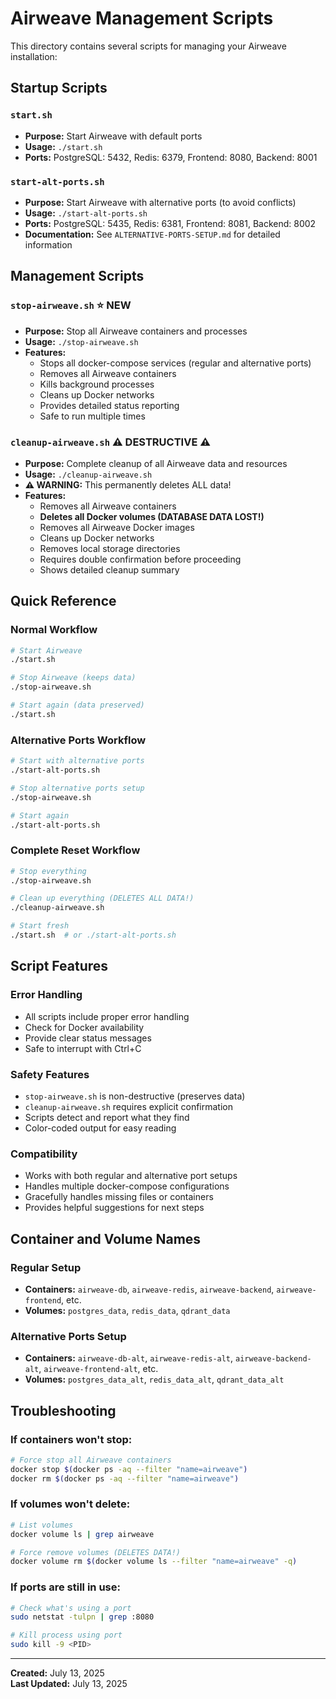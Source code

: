 # Airweave Management Scripts

This directory contains several scripts for managing your Airweave installation:

## Startup Scripts

### `start.sh`
- **Purpose:** Start Airweave with default ports
- **Usage:** `./start.sh`
- **Ports:** PostgreSQL: 5432, Redis: 6379, Frontend: 8080, Backend: 8001

### `start-alt-ports.sh` 
- **Purpose:** Start Airweave with alternative ports (to avoid conflicts)
- **Usage:** `./start-alt-ports.sh`
- **Ports:** PostgreSQL: 5435, Redis: 6381, Frontend: 8081, Backend: 8002
- **Documentation:** See `ALTERNATIVE-PORTS-SETUP.md` for detailed information

## Management Scripts

### `stop-airweave.sh` ⭐ NEW
- **Purpose:** Stop all Airweave containers and processes
- **Usage:** `./stop-airweave.sh`
- **Features:**
  - Stops all docker-compose services (regular and alternative ports)
  - Removes all Airweave containers
  - Kills background processes
  - Cleans up Docker networks
  - Provides detailed status reporting
  - Safe to run multiple times

### `cleanup-airweave.sh` ⚠️ DESTRUCTIVE ⚠️
- **Purpose:** Complete cleanup of all Airweave data and resources
- **Usage:** `./cleanup-airweave.sh`
- **⚠️ WARNING:** This permanently deletes ALL data!
- **Features:**
  - Removes all Airweave containers
  - **Deletes all Docker volumes (DATABASE DATA LOST!)**
  - Removes all Airweave Docker images
  - Cleans up Docker networks
  - Removes local storage directories
  - Requires double confirmation before proceeding
  - Shows detailed cleanup summary

## Quick Reference

### Normal Workflow
```bash
# Start Airweave
./start.sh

# Stop Airweave (keeps data)
./stop-airweave.sh

# Start again (data preserved)
./start.sh
```

### Alternative Ports Workflow
```bash
# Start with alternative ports
./start-alt-ports.sh

# Stop alternative ports setup
./stop-airweave.sh

# Start again
./start-alt-ports.sh
```

### Complete Reset Workflow
```bash
# Stop everything
./stop-airweave.sh

# Clean up everything (DELETES ALL DATA!)
./cleanup-airweave.sh

# Start fresh
./start.sh  # or ./start-alt-ports.sh
```

## Script Features

### Error Handling
- All scripts include proper error handling
- Check for Docker availability
- Provide clear status messages
- Safe to interrupt with Ctrl+C

### Safety Features
- `stop-airweave.sh` is non-destructive (preserves data)
- `cleanup-airweave.sh` requires explicit confirmation
- Scripts detect and report what they find
- Color-coded output for easy reading

### Compatibility
- Works with both regular and alternative port setups
- Handles multiple docker-compose configurations
- Gracefully handles missing files or containers
- Provides helpful suggestions for next steps

## Container and Volume Names

### Regular Setup
- **Containers:** `airweave-db`, `airweave-redis`, `airweave-backend`, `airweave-frontend`, etc.
- **Volumes:** `postgres_data`, `redis_data`, `qdrant_data`

### Alternative Ports Setup  
- **Containers:** `airweave-db-alt`, `airweave-redis-alt`, `airweave-backend-alt`, `airweave-frontend-alt`, etc.
- **Volumes:** `postgres_data_alt`, `redis_data_alt`, `qdrant_data_alt`

## Troubleshooting

### If containers won't stop:
```bash
# Force stop all Airweave containers
docker stop $(docker ps -aq --filter "name=airweave")
docker rm $(docker ps -aq --filter "name=airweave")
```

### If volumes won't delete:
```bash
# List volumes
docker volume ls | grep airweave

# Force remove volumes (DELETES DATA!)
docker volume rm $(docker volume ls --filter "name=airweave" -q)
```

### If ports are still in use:
```bash
# Check what's using a port
sudo netstat -tulpn | grep :8080

# Kill process using port
sudo kill -9 <PID>
```

---

**Created:** July 13, 2025  
**Last Updated:** July 13, 2025
